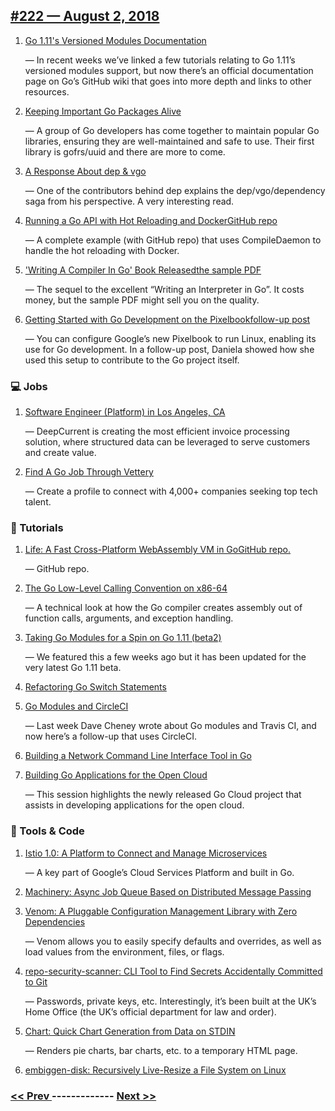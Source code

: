 ## [#222 — August  2, 2018](https://golangweekly.com/issues/222)

1. [Go 1.11's Versioned Modules Documentation](https://golangweekly.com/link/50745/web)

     — In recent weeks we’ve linked a few tutorials relating to Go 1.11’s versioned modules support, but now there’s an official documentation page on Go’s GitHub wiki that goes into more depth and links to other resources.
1. [Keeping Important Go Packages Alive](https://golangweekly.com/link/50746/web)

     — A group of Go developers has come together to maintain popular Go libraries, ensuring they are well-maintained and safe to use. Their first library is gofrs/uuid and there are more to come.
1. [A Response About dep & vgo](https://golangweekly.com/link/50748/web)

     — One of the contributors behind dep explains the dep/vgo/dependency saga from his perspective. A very interesting read.
1. [Running a Go API with Hot Reloading and DockerGitHub repo](https://golangweekly.com/link/50749/web)

     — A complete example (with GitHub repo) that uses CompileDaemon to handle the hot reloading with Docker.
1. ['Writing A Compiler In Go' Book Releasedthe sample PDF](https://golangweekly.com/link/50751/web)

     — The sequel to the excellent “Writing an Interpreter in Go”. It costs money, but the sample PDF might sell you on the quality.
1. [Getting Started with Go Development on the Pixelbookfollow-up post](https://golangweekly.com/link/50753/web)

     — You can configure Google’s new Pixelbook to run Linux, enabling its use for Go development. In a follow-up post, Daniela showed how she used this setup to contribute to the Go project itself.
### 💻 Jobs

1. [Software Engineer (Platform) in Los Angeles, CA](https://golangweekly.com/link/50755/web)

     — DeepCurrent is creating the most efficient invoice processing solution, where structured data can be leveraged to serve customers and create value.
1. [Find A Go Job Through Vettery](https://golangweekly.com/link/50756/web)

     — Create a profile to connect with 4,000+ companies seeking top tech talent.
### 📘 Tutorials 

1. [Life: A Fast Cross-Platform WebAssembly VM in GoGitHub repo.](https://golangweekly.com/link/50757/web)

     — GitHub repo.
1. [The Go Low-Level Calling Convention on x86-64](https://golangweekly.com/link/50759/web)

     — A technical look at how the Go compiler creates assembly out of function calls, arguments, and exception handling.
1. [Taking Go Modules for a Spin on Go 1.11 (beta2)](https://golangweekly.com/link/50760/web)

     — We featured this a few weeks ago but it has been updated for the very latest Go 1.11 beta.
1. [Refactoring Go Switch Statements](https://golangweekly.com/link/50762/web)

1. [Go Modules and CircleCI](https://golangweekly.com/link/50763/web)

     — Last week Dave Cheney wrote about Go modules and Travis CI, and now here’s a follow-up that uses CircleCI.
1. [Building a Network Command Line Interface Tool in Go](https://golangweekly.com/link/50764/web)

1. [Building Go Applications for the Open Cloud](https://golangweekly.com/link/50765/web)

     — This session highlights the newly released Go Cloud project that assists in developing applications for the open cloud.
### 🔧 Tools & Code

1. [Istio 1.0: A Platform to Connect and Manage Microservices](https://golangweekly.com/link/50767/web)

     — A key part of Google’s Cloud Services Platform and built in Go.
1. [Machinery: Async Job Queue Based on Distributed Message Passing](https://golangweekly.com/link/50768/web)

1. [Venom: A Pluggable Configuration Management Library with Zero Dependencies](https://golangweekly.com/link/50770/web)

     — Venom allows you to easily specify defaults and overrides, as well as load values from the environment, files, or flags.
1. [repo-security-scanner: CLI Tool to Find Secrets Accidentally Committed to Git](https://golangweekly.com/link/50774/web)

     — Passwords, private keys, etc. Interestingly, it’s been built at the UK’s Home Office (the UK’s official department for law and order).
1. [Chart: Quick Chart Generation from Data on STDIN](https://golangweekly.com/link/50776/web)

     — Renders pie charts, bar charts, etc. to a temporary HTML page.
1. [embiggen-disk: Recursively Live-Resize a File System on Linux](https://golangweekly.com/link/50778/web)


### [ << Prev ](golangweekly-221.md) ------------- [ Next >> ](golangweekly-223.md)